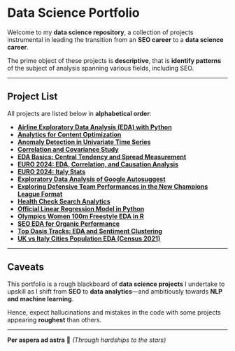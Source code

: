 # **Data Science Portfolio**  

Welcome to my **data science repository**, a collection of projects instrumental in leading the transition from an **SEO career** to a **data science career**.  

The prime object of these projects is **descriptive**, that is **identify patterns** of the subject of analysis spanning various fields, including SEO.  

---

## **Project List**  
All projects are listed below in **alphabetical order**:  

- [**Airline Exploratory Data Analysis (EDA) with Python**](https://github.com/simodepth96/Data-Science-Portfolio/blob/main/Airline_EDA_Analysis.ipynb)
- [**Analytics for Content Optimization**](https://github.com/simodepth96/Data-Science-Portfolio/blob/main/Analytcis_for_Content_Optimization.ipynb)  
- [**Anomaly Detection in Univariate Time Series**](https://github.com/simodepth96/Data-Science-Portfolio/blob/main/Anomaly_Detection_Univariate_Time_series.ipynb)  
- [**Correlation and Covariance Study**](https://github.com/simodepth96/Data-Science-Portfolio/blob/main/Correlation_%26_Covariance_Study.ipynb)  
- [**EDA Basics: Central Tendency and Spread Measurement**](https://github.com/simodepth96/Data-Science-Portfolio/blob/main/EDA_Basics_Central_Tendency_%26_Spread_measurement.ipynb)  
- [**EURO 2024: EDA, Correlation, and Causation Analysis**](https://github.com/simodepth96/Data-Science-Portfolio/blob/main/EURO_2024_EDA%2C_Correlation_and_Causation_Analaysis.ipynb)  
- [**EURO 2024: Italy Stats**](https://github.com/simodepth96/Data-Science-Portfolio/blob/main/EURO_2024_Italy_Stats.ipynb)  
- [**Exploratory Data Analysis of Google Autosuggest**](https://github.com/simodepth96/Data-Science-Portfolio/blob/main/Exploratory_Data_Analysis_of_Google_Autosuggest.ipynb)
- [**Exploring Defensive Team Performances in the New Champions League Format**](https://github.com/simodepth96/Data-Science-Portfolio/blob/main/Exploring_Team_Performances_in_the_New_Champions_League_Format.ipynb)
- [**Health Check Search Analytics**](https://github.com/simodepth96/Data-Science-Portfolio/blob/main/Health_Check_Search_Analytics.ipynb)  
- [**Official Linear Regression Model in Python**](https://github.com/simodepth96/Data-Science-Portfolio/blob/main/Official_Linear_regression_model_in_Python.ipynb)  
- [**Olympics Women 100m Freestyle EDA in R**](https://github.com/simodepth96/Data-Science-Portfolio/blob/main/Olympics_Women_100m_Freestyle_EDA_in_R.ipynb)  
- [**SEO EDA for Organic Performance**](https://github.com/simodepth96/Data-Science-Portfolio/blob/main/SEO_EDA_for_Organic_Performance.ipynb)  
- [**Top Oasis Tracks: EDA and Sentiment Clustering**](https://github.com/simodepth96/Data-Science-Portfolio/blob/main/Top_Oasis_Tracks_EDA_%26_Sentiment_Clustering.ipynb)  
- [**UK vs Italy Cities Population EDA (Census 2021)**](https://github.com/simodepth96/Data-Science-Portfolio/blob/main/UK_vs_Itay_Cities_Population_EDA_(Census_2021).ipynb)  

---

## **Caveats**  
This portfolio is a rough blackboard of **data science projects** I undertake to upskill as I shift from **SEO** to **data analytics**—and ambitiously towards **NLP and machine learning**.  

Hence, expect hallucinations and mistakes in the code with some projects appearing **roughest** than others. 

---

**Per aspera ad astra** 💫 *(Through hardships to the stars)*  

